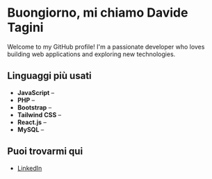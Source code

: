 # Buongiorno, mi chiamo Davide Tagini

Welcome to my GitHub profile! I'm a passionate developer who loves building web applications and exploring new technologies.

## Linguaggi più usati

- **JavaScript** –
- **PHP** –
- **Bootstrap** –
- **Tailwind CSS** –
- **React.js** –
- **MySQL** –

## Puoi trovarmi qui

- [LinkedIn](https://www.linkedin.com/in/your-profile)
